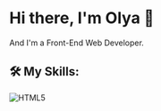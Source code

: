 <h1>Hi there, I'm Olya 👋</h1> 
<p>And I'm a Front-End Web Developer.</p>



<h2>🛠️ My Skills:</h2> 

 ![HTML5](https://img.shields.io/badge/html5-%23E34F26.svg?style=for-the-badge&logo=html5&logoColor=white)


<!--
**oliich23/oliich23** is a ✨ _special_ ✨ repository because its `README.md` (this file) appears on your GitHub profile.

Here are some ideas to get you started:

- 🔭 I’m currently working on ...
- 🌱 I’m currently learning ...
- 👯 I’m looking to collaborate on ...
- 🤔 I’m looking for help with ...
- 💬 Ask me about ...
- 📫 How to reach me: ...
- 😄 Pronouns: ...
- ⚡ Fun fact: ...
-->
